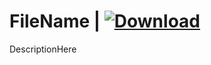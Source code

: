 # FileName | [![Download][download-badge]][download-link]

[download-badge]: https://img.shields.io/badge/Download-Plugin-success
[download-link]: https://betterdiscord.net/ghdl?url=https://raw.githubusercontent.com/cdantetho/DiscordTools/master/Themes/FileName/FileName.theme.css

DescriptionHere